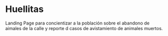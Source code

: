 # Huellitas
 Landing Page para concientizar a la población sobre el abandono de aimales de la calle y reporte d casos de avistamiento de animales muertos.
